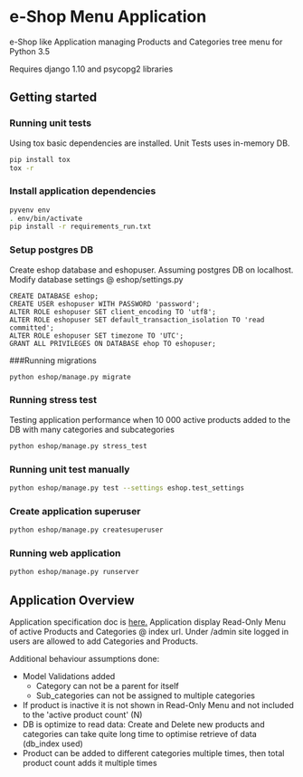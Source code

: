 # e-Shop Menu Application

e-Shop like Application managing Products and Categories tree menu for Python 3.5

Requires django 1.10 and psycopg2 libraries

## Getting started

### Running unit tests
Using tox basic dependencies are installed. Unit Tests uses in-memory DB.
 
```bash
pip install tox
tox -r
```

### Install application dependencies

```bash
pyvenv env
. env/bin/activate
pip install -r requirements_run.txt
```

### Setup postgres DB
Create eshop database and eshopuser. Assuming postgres DB on localhost. Modify database settings @ eshop/settings.py

```
CREATE DATABASE eshop;
CREATE USER eshopuser WITH PASSWORD 'password';
ALTER ROLE eshopuser SET client_encoding TO 'utf8';
ALTER ROLE eshopuser SET default_transaction_isolation TO 'read committed';
ALTER ROLE eshopuser SET timezone TO 'UTC';
GRANT ALL PRIVILEGES ON DATABASE ehop TO eshopuser;
```

###Running migrations

```bash
python eshop/manage.py migrate
```

### Running stress test
Testing application performance when 10 000 active products added to the DB with many categories and subcategories

```bash
python eshop/manage.py stress_test
```

### Running unit test manually

```bash
python eshop/manage.py test --settings eshop.test_settings
```

### Create application superuser

```bash
python eshop/manage.py createsuperuser
```

### Running web application

```bash
python eshop/manage.py runserver
```

## Application Overview

Application specification doc is [here.](/task_spec.rst)
Application display Read-Only Menu of active Products and Categories @ index url. Under /admin site logged in users are allowed to add Categories and Products.

Additional behaviour assumptions done:
+ Model Validations added
    - Category can not be a parent for itself
    - Sub_categories can not be assigned to multiple categories
+ If product is inactive it is not shown in Read-Only Menu and not included to the 'active product count' (N)
+ DB is optimize to read data: Create and Delete new products and categories can take quite long time to optimise retrieve of data (db_index used)
+ Product can be added to different categories multiple times, then total product count adds it multiple times


